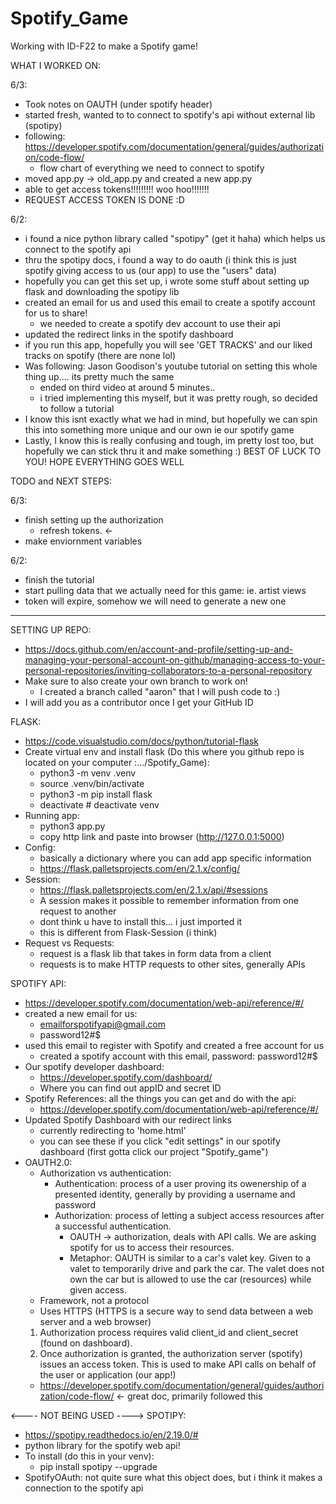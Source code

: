 # Spotify_Game
Working with ID-F22 to make a Spotify game! 

WHAT I WORKED ON:

6/3:
 - Took notes on OAUTH (under spotify header)
 - started fresh, wanted to to connect to spotify's api without external lib (spotipy)
 - following: https://developer.spotify.com/documentation/general/guides/authorization/code-flow/
 	- flow chart of everything we need to connect to spotify
 - moved app.py -> old_app.py and created a new app.py
 - able to get access tokens!!!!!!!!! woo hoo!!!!!!!
 - REQUEST ACCESS TOKEN IS DONE :D

6/2:
 - i found a nice python library called "spotipy" (get it haha) which helps us connect to the spotify api
 - thru the spotipy docs, i found a way to do oauth (i think this is just spotify giving access to us (our app) to use the "users" data)
 - hopefully you can get this set up, i wrote some stuff about setting up flask and downloading the spotipy lib
 - created an email for us and used this email to create a spotify account for us to share! 
 	- we needed to create a spotify dev account to use their api
 - updated the redirect links in the spotify dashboard
 - if you run this app, hopefully you will see 'GET TRACKS' and our liked tracks on spotify (there are none lol)
 - Was following: Jason Goodison's youtube tutorial on setting this whole thing up.... its pretty much the same
 	- ended on third video at around 5 minutes.. 
 	- i tried implementing this myself, but it was pretty rough, so decided to follow a tutorial
 - I know this isnt exactly what we had in mind, but hopefully we can spin this into something more unique and our own ie our spotify game
 - Lastly, I know this is really confusing and tough, im pretty lost too, but hopefully we can stick thru it and make something :) 
 BEST OF LUCK TO YOU! HOPE EVERYTHING GOES WELL

TODO and NEXT STEPS:

6/3:
 - finish setting up the authorization
 	- refresh tokens. <- 
 - make enviornment variables

6/2:
 - finish the tutorial
 - start pulling data that we actually need for this game: ie. artist views 
 - token will expire, somehow we will need to generate a new one

____________________________________________________________________________________________________________________________________

SETTING UP REPO:
 - https://docs.github.com/en/account-and-profile/setting-up-and-managing-your-personal-account-on-github/managing-access-to-your-personal-repositories/inviting-collaborators-to-a-personal-repository
 - Make sure to also create your own branch to work on! 
 	- I created a branch called "aaron" that I will push code to :) 
 - I will add you as a contributor once I get your GitHub ID 

FLASK:
 - https://code.visualstudio.com/docs/python/tutorial-flask
 - Create virtual env and install flask (Do this where you github repo is located on your computer :.../Spotify_Game):
 	- python3 -m venv .venv
 	- source .venv/bin/activate
 	- python3 -m pip install flask
 	- deactivate 	# deactivate venv
 - Running app:
 	- python3 app.py
 	- copy http link and paste into browser (http://127.0.0.1:5000)
 - Config:
 	- basically a dictionary where you can add app specific information
 	- https://flask.palletsprojects.com/en/2.1.x/config/
 - Session:
 	- https://flask.palletsprojects.com/en/2.1.x/api/#sessions
 	- A session makes it possible to remember information from one request to another
 	- dont think u have to install this... i just imported it
 	- this is different from Flask-Session (i think)
 - Request vs Requests:
 	- request is a flask lib that takes in form data from a client
 	- requests is to make HTTP requests to other sites, generally APIs

SPOTIFY API:
 - https://developer.spotify.com/documentation/web-api/reference/#/
 - created a new email for us:
 	- emailforspotifyapi@gmail.com 
 	- password12#$
 - used this email to register with Spotify and created a free account for us 
 	- created a spotify account with this email, password: password12#$
 - Our spotify developer dashboard:
 	- https://developer.spotify.com/dashboard/
 	- Where you can find out appID and secret ID
 - Spotify References: all the things you can get and do with the api: 
 	- https://developer.spotify.com/documentation/web-api/reference/#/
 - Updated Spotify Dashboard with our redirect links
 	- currently redirecting to 'home.html'
 	- you can see these if you click "edit settings" in our spotify dashboard (first gotta click our project "Spotify_game")
 - OAUTH2.0:
 	- Authorization vs authentication:
 		- Authentication: process of a user proving its owenership of a presented identity, generally by providing a username and password
 		- Authorization: process of letting a subject access resources after a successful authentication. 
 			- OAUTH -> authorization, deals with API calls. We are asking spotify for us to access their resources. 
 			- Metaphor: OAUTH is similar to a car's valet key. Given to a valet to temporarily drive and park the car. The valet does not own the car
 						but is allowed to use the car (resources) while given access. 
	- Framework, not a protocol
	- Uses HTTPS (HTTPS is a secure way to send data between a web server and a web browser)
	1. Authorization process requires valid client_id and client_secret (found on dashboard).
	2. Once authorization is granted, the authorization server (spotify) issues an access token. This is used to make API calls on behalf of the 	   user or application (our app!)
	- https://developer.spotify.com/documentation/general/guides/authorization/code-flow/ <- great doc, primarily followed this 

<---- NOT BEING USED ---->
SPOTIPY:
 - https://spotipy.readthedocs.io/en/2.19.0/#
 - python library for the spotify web api! 
 - To install (do this in your venv):
 	- pip install spotipy --upgrade
 - SpotifyOAuth: not quite sure what this object does, but i think it makes a connection to the spotify api


